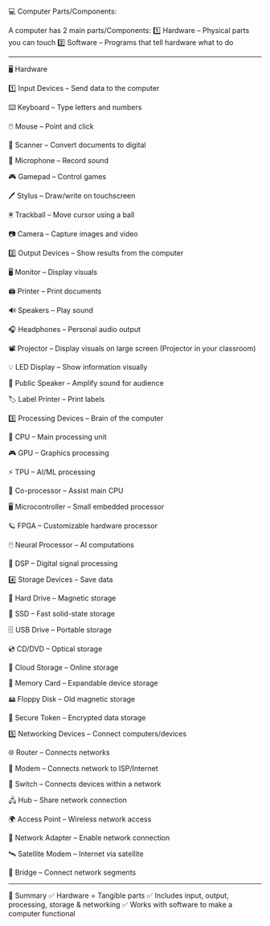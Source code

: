 💻 Computer Parts/Components:

A computer has 2 main parts/Components:
1️⃣ Hardware – Physical parts you can touch
2️⃣ Software – Programs that tell hardware what to do


---

🖥️ Hardware

1️⃣ Input Devices – Send data to the computer

⌨️ Keyboard – Type letters and numbers

🖱️ Mouse – Point and click

📠 Scanner – Convert documents to digital

🎤 Microphone – Record sound

🎮 Gamepad – Control games

🖊️ Stylus – Draw/write on touchscreen

🖲️ Trackball – Move cursor using a ball

📷 Camera – Capture images and video


2️⃣ Output Devices – Show results from the computer

🖥️ Monitor – Display visuals

🖨️ Printer – Print documents

🔊 Speakers – Play sound

🎧 Headphones – Personal audio output

📽️ Projector – Display visuals on large screen (Projector in your classroom)

💡 LED Display – Show information visually

📢 Public Speaker – Amplify sound for audience

🏷️ Label Printer – Print labels


3️⃣ Processing Devices – Brain of the computer

🧠 CPU – Main processing unit

🎮 GPU – Graphics processing

⚡ TPU – AI/ML processing

🔢 Co-processor – Assist main CPU

🖥️ Microcontroller – Small embedded processor

🪐 FPGA – Customizable hardware processor

🖱️ Neural Processor – AI computations

🔄 DSP – Digital signal processing


4️⃣ Storage Devices – Save data

💽 Hard Drive – Magnetic storage

💾 SSD – Fast solid-state storage

🗄️ USB Drive – Portable storage

💿 CD/DVD – Optical storage

🧊 Cloud Storage – Online storage

📝 Memory Card – Expandable device storage

🖴 Floppy Disk – Old magnetic storage

🔑 Secure Token – Encrypted data storage


5️⃣ Networking Devices – Connect computers/devices

🌐 Router – Connects networks

📡 Modem – Connects network to ISP/Internet

🔌 Switch – Connects devices within a network

🖧 Hub – Share network connection

🌍 Access Point – Wireless network access

🔄 Network Adapter – Enable network connection

🛰️ Satellite Modem – Internet via satellite

🔗 Bridge – Connect network segments



---

📘 Summary
✅ Hardware = Tangible parts
✅ Includes input, output, processing, storage & networking
✅ Works with software to make a computer functional
